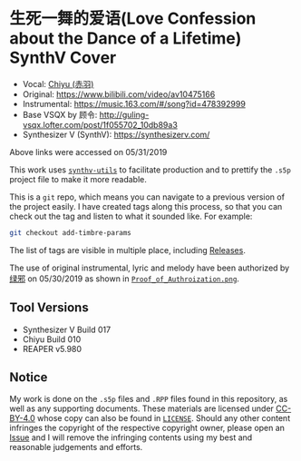 # 生死一舞的爱语(Love Confession about the Dance of a Lifetime) SynthV Cover

* Vocal: [Chiyu (赤羽)](https://synthv.fandom.com/wiki/Chiyu)
* Original: https://www.bilibili.com/video/av10475166
* Instrumental: https://music.163.com/#/song?id=478392999
* Base VSQX by 顾令: http://guling-vsqx.lofter.com/post/1f055702_10db89a3
* Synthesizer V (SynthV): https://synthesizerv.com/

Above links were accessed on 05/31/2019

This work uses [`synthv-utils`](https://github.com/iluminar-yi/synthv-utils) to facilitate production and
to prettify the `.s5p` project file to make it more readable.

This is a `git` repo, which means you can navigate to a previous version of the project easily.
I have created tags along this process, so that you can check out the tag and listen to what it sounded like.
For example:
```bash
git checkout add-timbre-params
```
The list of tags are visible in multiple place, including 
[Releases](https://github.com/iluminar-yi/love-confession-about-the-dance-of-a-lifetime-synthv-cover/releases).

The use of original instrumental, lyric and melody have been authorized by [绿邪](https://www.weibo.com/aiily) on 05/30/2019
as shown in [`Proof_of_Authroization.png`](/Proof_of_Authroization.png).

## Tool Versions
* Synthesizer V Build 017
* Chiyu Build 010
* REAPER v5.980

## Notice
My work is done on the `.s5p` files and `.RPP` files found in this repository,
as well as any supporting documents. These materials are licensed under [CC-BY-4.0](https://creativecommons.org/licenses/by/4.0/)
whose copy can also be found in [`LICENSE`](/LICENSE). Should any other content infringes the copyright of the respective copyright owner,
please open an [Issue](https://github.com/iluminar-yi/love-confession-about-the-dance-of-a-lifetime-synthv-cover/issues) and I will remove the 
infringing contents using my best and reasonable judgements and efforts.
